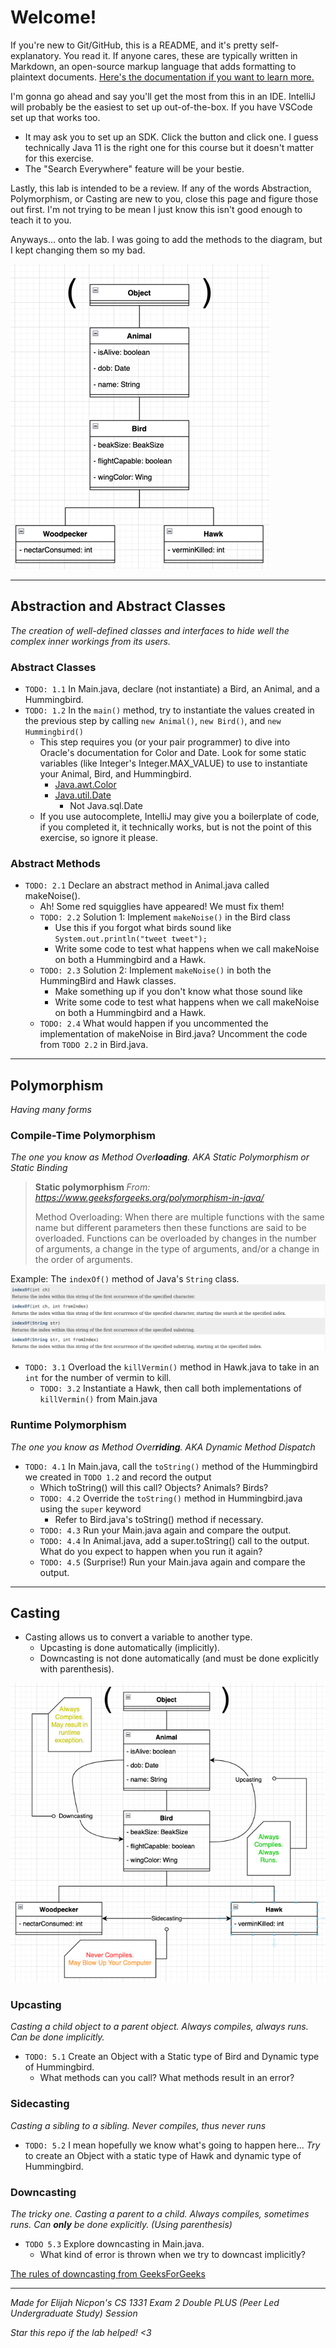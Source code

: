 # Welcome!
If you're new to Git/GitHub, this is a README, and it's pretty self-explanatory. You read it. If anyone cares, these are typically written in Markdown, an open-source markup language that adds formatting to plaintext documents. [Here's the documentation if you want to learn more.](https://www.markdownguide.org/cheat-sheet/)

I'm gonna go ahead and say you'll get the most from this in an IDE. IntelliJ will probably be the easiest to set up out-of-the-box. If you have VSCode set up that works too.
- It may ask you to set up an SDK. Click the button and click one. I guess technically Java 11 is the right one for this course but it doesn't matter for this exercise.
- The "Search Everywhere" feature will be your bestie.

Lastly, this lab is intended to be a review. If any of the words Abstraction, Polymorphism, or Casting are new to you, close this page and figure those out first.
I'm not trying to be mean I just know this isn't good enough to teach it to you. 

Anyways... onto the lab. I was going to add the methods to the diagram, but I kept changing them so my bad.


![img.png](img.png)

***
## Abstraction and Abstract Classes
*The creation of well-defined classes and interfaces to hide well the complex inner workings from its users.*

### Abstract Classes
- `TODO: 1.1` In Main.java, declare (not instantiate) a Bird, an Animal, and a Hummingbird.
- `TODO: 1.2` In the `main()` method, try to instantiate the values created in the previous step by calling `new Animal()`, `new Bird()`, and `new Hummingbird()`
  - This step requires you (or your pair programmer) to dive into Oracle's documentation for Color and Date. Look for some static variables (like Integer's Integer.MAX_VALUE) to use to instantiate your Animal, Bird, and Hummingbird.
    - [Java.awt.Color](https://docs.oracle.com/javase/7/docs/api/java/awt/Color.html)
    - [Java.util.Date](https://docs.oracle.com/javase/8/docs/api/java/util/Date.html)
      - Not Java.sql.Date
  - If you use autocomplete, IntelliJ may give you a boilerplate of code, if you completed it, it technically works, but is not the point of this exercise, so ignore it please.

### Abstract Methods
- `TODO: 2.1` Declare an abstract method in Animal.java called makeNoise().
  - Ah! Some red squigglies have appeared! We must fix them!
  - `TODO: 2.2` Solution 1: Implement `makeNoise()` in the Bird class
    - Use this if you forgot what birds sound like `System.out.println("tweet tweet");`
    - Write some code to test what happens when we call makeNoise on both a Hummingbird and a Hawk.
  - `TODO: 2.3` Solution 2: Implement `makeNoise()` in both the HummingBird and Hawk classes.
    - Make something up if you don't know what those sound like
    - Write some code to test what happens when we call makeNoise on both a Hummingbird and a Hawk.
  - `TODO: 2.4` What would happen if you uncommented the implementation of makeNoise in Bird.java? Uncomment the code from `TODO 2.2` in Bird.java.

***
## Polymorphism
*Having many forms*
### Compile-Time Polymorphism
*The one you know as Method Over**loading**. AKA Static Polymorphism or Static Binding*
> **Static polymorphism** *From: https://www.geeksforgeeks.org/polymorphism-in-java/*
> 
> Method Overloading: When there are multiple functions with the same name but different parameters then these functions are said to be overloaded. Functions can be overloaded by changes in the number of arguments, a change in the type of arguments, and/or a change in the order of arguments.

Example: The `indexOf()` method of Java's `String` class. 
![img_1.png](img_1.png)

- `TODO: 3.1` Overload the `killVermin()` method in Hawk.java to take in an `int` for the number of vermin to kill.
  - `TODO: 3.2` Instantiate a Hawk, then call both implementations of `killVermin()` from Main.java

### Runtime Polymorphism
*The one you know as Method Over**riding**. AKA Dynamic Method Dispatch*

- `TODO: 4.1` In Main.java, call the `toString()` method of the Hummingbird we created in `TODO 1.2` and record the output
    - Which toString() will this call? Objects? Animals? Birds?
  - `TODO: 4.2` Override the `toString()` method in Hummingbird.java using the `super` keyword
    - Refer to Bird.java's toString() method if necessary.
  - `TODO: 4.3` Run your Main.java again and compare the output.
  - `TODO: 4.4` In Animal.java, add a super.toString() call to the output. What do you expect to happen when you run it again?
  - `TODO: 4.5` (Surprise!) Run your Main.java again and compare the output.

***
## Casting
- Casting allows us to convert a variable to another type.
  - Upcasting is done automatically (implicitly).
  - Downcasting is not done automatically (and must be done explicitly with parenthesis).

![img_2.png](img_2.png)

### Upcasting
*Casting a child object to a parent object. Always compiles, always runs. Can be done implicitly.*

- `TODO: 5.1` Create an Object with a Static type of Bird and Dynamic type of Hummingbird.
  - What methods can you call? What methods result in an error?

### Sidecasting
*Casting a sibling to a sibling. Never compiles, thus never runs*

- `TODO: 5.2` I mean hopefully we know what's going to happen here... *Try* to create an Object with a static type of Hawk and dynamic type of Hummingbird.

### Downcasting
*The tricky one. Casting a parent to a child. Always compiles, sometimes runs. Can **only** be done explicitly. (Using parenthesis)*

- `TODO 5.3` Explore downcasting in Main.java.
  - What kind of error is thrown when we try to downcast implicitly?

[The rules of downcasting from GeeksForGeeks](https://www.geeksforgeeks.org/rules-of-downcasting-objects-in-java/?ref=rp)

***
*Made for Elijah Nicpon's CS 1331 Exam 2 Double PLUS (Peer Led Undergraduate Study) Session*

*Star this repo if the lab helped! <3*